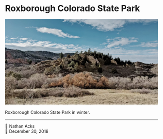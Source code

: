 # Roxborough Colorado State Park

![A low hill composed of slabs of white stone](assets/ca911f63d622ff7840d55d6284097c35.webp)

Roxborough Colorado State Park in winter.

- - - -

<span aria-hidden="true">👤</span> Nathan Acks  
<span aria-hidden="true">📅</span> December 30, 2018

